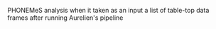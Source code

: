 PHONEMeS analysis when it taken as an input a list of table-top data frames after running Aurelien's pipeline
